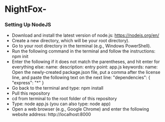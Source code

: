 # NightFox-

### Setting Up NodeJS

* Download and install the latest version of node.js: https://nodejs.org/en/
* Create a new directory, which will be your root directory).
* Go to your root directory in the terminal (e.g., Windows PowerShell).
* Run the following command in the terminal and follow the instructions: npm init
* Enter the following if it does not match the parentheses, and hit enter for everything else:
      name: <put anything here>
      description: <put anything here>
      entry point: app.js
      keywords: <put anything here>
      name: <your name>
      Open the newly-created package.json file, put a comma after the license line, and paste the following text on the next line:
	      "dependencies": {
          "express": "*"
	       }
* Go back to the terminal and type: npm install
* Pull this repository
* cd from terminal to the root folder of this repository
* Type:  node app.js (you can also type: node app)
* Open a web browser (e.g., Google Chrome) and enter the following website address: http://localhost:8000
